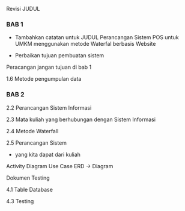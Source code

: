 Revisi JUDUL

### BAB 1

- Tambahkan catatan untuk JUDUL
  Perancangan Sistem POS untuk UMKM menggunakan metode Waterfal berbasis Website

- Perbaikan tujuan pembuatan sistem

Peracangan jangan tujuan di bab 1

1.6 Metode pengumpulan data

### BAB 2

2.2 Perancangan Sistem Informasi

2.3 Mata kuliah yang berhubungan dengan Sistem Informasi

2.4 Metode Waterfall

2.5 Perancangan Sistem

- yang kita dapat dari kuliah

Activity Diagram
Use Case
ERD -> Diagram

Dokumen Testing

4.1 Table Database

4.3 Testing
